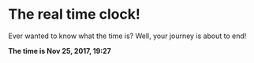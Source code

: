 # The real time clock!

Ever wanted to know what the time is? Well, your journey is about to end!

**The time is Nov 25, 2017, 19:27**